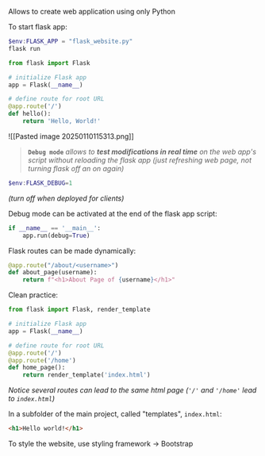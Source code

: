 Allows to create web application using only Python

To start flask app:
```powershell
$env:FLASK_APP = "flask_website.py"
flask run
```


```python
from flask import Flask

# initialize Flask app
app = Flask(__name__)

# define route for root URL
@app.route('/')
def hello():
    return 'Hello, World!'
```


![[Pasted image 20250110115313.png]]

> **`Debug mode`** *allows to **test modifications in real time** on the web app's script without reloading the flask app (just refreshing web page, not turning flask off an on again)*

```powershell
$env:FLASK_DEBUG=1
```
*(turn off when deployed for clients)*

Debug mode can be activated at the end of the flask app script:
```python
if __name__ == '__main__':
    app.run(debug=True)
```

Flask routes can be made dynamically:
```python
@app.route("/about/<username>")
def about_page(username):
    return f"<h1>About Page of {username}</h1>"
```

Clean practice:
```python
from flask import Flask, render_template

# initialize Flask app
app = Flask(__name__)

# define route for root URL
@app.route('/')
@app.route('/home')
def home_page():
    return render_template('index.html')
```
*Notice several routes can lead to the same html page (`'/'` and `'/home'` lead to `index.html`)*

In a subfolder of the main project, called "templates", `index.html`:
```html
<h1>Hello world!</h1>
```

To style the website, use styling framework $\rightarrow$ Bootstrap

